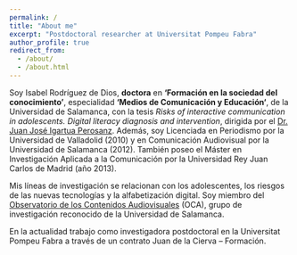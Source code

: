 ```yaml
---
permalink: /
title: "About me"
excerpt: "Postdoctoral researcher at Universitat Pompeu Fabra"
author_profile: true
redirect_from: 
  - /about/
  - /about.html
---
```


Soy Isabel Rodríguez de Dios, **doctora** en **‘Formación en la sociedad del conocimiento’**, especialidad **‘Medios de Comunicación y Educación‘**, de la Universidad de Salamanca, con la tesis *Risks of interactive communication in adolescents. Digital literacy diagnosis and intervention*, dirigida por el [Dr. Juan José Igartua Perosanz](http://diarium.usal.es/jigartua/). Además, soy Licenciada en Periodismo por la Universidad de Valladolid (2010) y en Comunicación Audiovisual por la Universidad de Salamanca (2012). También poseo el Máster en Investigación Aplicada a la Comunicación por la Universidad Rey Juan Carlos de Madrid (año 2013).

Mis líneas de investigación se relacionan con los adolescentes, los riesgos de las nuevas tecnologías y la alfabetización digital. Soy miembro del [Observatorio de los Contenidos Audiovisuales](http://www.ocausal.es/) (OCA), grupo de investigación reconocido de la Universidad de Salamanca.

En la actualidad trabajo como investigadora postdoctoral en la Universitat Pompeu Fabra a través de un contrato Juan de la Cierva – Formación.
